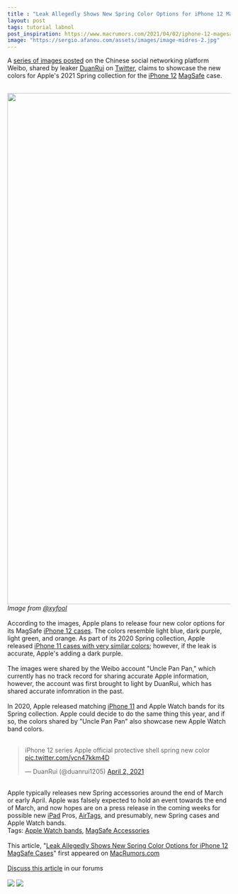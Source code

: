 ```yaml
---
title : "Leak Allegedly Shows New Spring Color Options for iPhone 12 MagSafe Cases"
layout: post
tags: tutorial labnol
post_inspiration: https://www.macrumors.com/2021/04/02/iphone-12-magesafe-case-spring-colors/
image: "https://sergio.afanou.com/assets/images/image-midres-2.jpg"
---
```


A <a href="https://weibo.com/5367283758/K92J1wFT6">series of images posted</a> on the Chinese social networking platform Weibo, shared by leaker <a href="https://www.macrumors.com/guide/duanrui/">DuanRui</a> on <a href="https://twitter.com/duanrui1205/status/1377888170931458052?s=20">Twitter</a>, claims to showcase the new colors for Apple's 2021 Spring collection for the <a href="https://www.macrumors.com/roundup/iphone-12/">iPhone 12</a> <a href="https://www.macrumors.com/guide/magsafe-battery-pack/">MagSafe</a> case.
<br/>

<br/>
<img src="https://images.macrumors.com/article-new/2021/04/Ex-AMfnVoAQ-qEl.jpeg" alt="" width="2048" height="1152" class="alignnone size-full wp-image-792114" /><div class="center-wrap"><em>Image from <a href="https://weibo.com/1622492772/K924RC8nM">@xyfool</a></em></div>
<br/>
According to the images, Apple plans to release four new color options for its &zwnj;MagSafe&zwnj; <a href="https://www.macrumors.com/guide/iphone-12-cases/">iPhone 12 cases</a>. The colors resemble light blue, dark purple, light green, and orange. As part of its 2020 Spring collection, Apple released <a href="https://www.macrumors.com/2020/03/18/apple-cases-spring-color-options/">iPhone 11 cases with very similar colors</a>; however, if the leak is accurate, Apple's adding a dark purple.
<br/>

<br/>
The images were shared by the Weibo account "Uncle Pan Pan," which currently has no track record for sharing accurate Apple information, however, the account was first brought to light by &zwnj;DuanRui&zwnj;, which has shared accurate infomration in the past.
<br/>

<br/>
In 2020, Apple released matching <a href="https://www.macrumors.com/roundup/iphone-11/">iPhone 11</a> and Apple Watch bands for its Spring collection. Apple could decide to do the same thing this year, and if so, the colors shared by "Uncle Pan Pan" also showcase new Apple Watch band colors. 
<br/>

<br/>
<div class="center-wrap"><blockquote class="twitter-tweet"><p lang="en" dir="ltr">&zwnj;iPhone 12&zwnj; series Apple official protective shell spring new color <a href="https://t.co/ycn47kkm4D">pic.twitter.com/ycn47kkm4D</a></p>&mdash; &zwnj;DuanRui&zwnj; (@duanrui1205) <a href="https://twitter.com/duanrui1205/status/1377888170931458052?ref_src=twsrc%5Etfw">April 2, 2021</a></blockquote> <script async src="https://platform.twitter.com/widgets.js" charset="utf-8"></script></div>
<br/>
Apple typically releases new Spring accessories around the end of March or early April. Apple was falsely expected to hold an event towards the end of March, and now hopes are on a press release in the coming weeks for possible new <a href="https://www.macrumors.com/roundup/ipad/">iPad</a> Pros, <a href="https://www.macrumors.com/guide/airtags/">AirTags</a>, and presumably, new Spring cases and Apple Watch bands. <div class="linkback">Tags: <a href="https://www.macrumors.com/guide/apple-watch-bands/">Apple Watch bands</a>, <a href="https://www.macrumors.com/guide/magsafe-accessories/">MagSafe Accessories</a></div><br/>This article, &quot;<a href="https://www.macrumors.com/2021/04/02/iphone-12-magesafe-case-spring-colors/">Leak Allegedly Shows New Spring Color Options for iPhone 12 MagSafe Cases</a>&quot; first appeared on <a href="https://www.macrumors.com">MacRumors.com</a><br/><br/><a href="https://forums.macrumors.com/threads/leak-allegedly-shows-new-spring-color-options-for-iphone-12-magsafe-cases.2290384/">Discuss this article</a> in our forums<br/><br/><div class="feedflare">
<a href="http://feeds.macrumors.com/~ff/MacRumors-All?a=ppDog8uZswU:pKFLUtD-Vvk:6W8y8wAjSf4"><img src="http://feeds.feedburner.com/~ff/MacRumors-All?d=6W8y8wAjSf4" border="0"></img></a> <a href="http://feeds.macrumors.com/~ff/MacRumors-All?a=ppDog8uZswU:pKFLUtD-Vvk:qj6IDK7rITs"><img src="http://feeds.feedburner.com/~ff/MacRumors-All?d=qj6IDK7rITs" border="0"></img></a>
</div><img src="http://feeds.feedburner.com/~r/MacRumors-All/~4/ppDog8uZswU" height="1" width="1" alt=""/>
